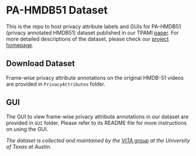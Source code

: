 # PA-HMDB51 Dataset
This is the repo to host privacy attribute labels and GUIs for PA-HMDB51 (privacy annotated HMDB51) dataset published in our TPAMI [paper](http://arxiv.org/abs/1906.05675). For more detailed descriptions of the dataset, please check our [project homepage](http://people.tamu.edu/~htwang/PA-HMDB51-website/index.html).

## Download Dataset 
Frame-wise privacy attribute annotations on the original HMDB-51 videos are provided in `PrivacyAttributes` folder.

## GUI
The GUI to view frame-wise privacy attribute annotations in our dataset are provided in `GUI` folder. Please refer to its README file for more instructions on using the GUI.


*The dataset is collected and maintained by the [VITA group](https://vita-group.github.io/) at the University of Texas at Austin.*
